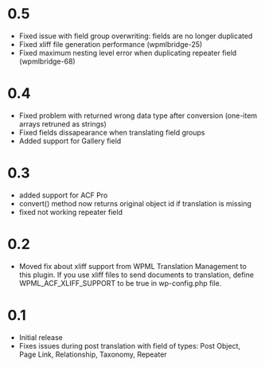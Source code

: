 # 0.5
* Fixed issue with field group overwriting: fields are no longer duplicated
* Fixed xliff file generation performance (wpmlbridge-25)
* Fixed maximum nesting level error when duplicating repeater field (wpmlbridge-68)

# 0.4
* Fixed problem with returned wrong data type after conversion (one-item arrays retruned as strings)
* Fixed fields dissapearance when translating field groups
* Added support for Gallery field

# 0.3

* added support for ACF Pro
* convert() method now returns original object id if translation is missing
* fixed not working repeater field

# 0.2

* Moved fix about xliff support from WPML Translation Management to this plugin. If you use xliff files to send documents 
to translation, define WPML_ACF_XLIFF_SUPPORT to be true in wp-config.php file.  

# 0.1

* Initial release
* Fixes issues during post translation with field of types: Post Object, Page Link, Relationship, Taxonomy, Repeater